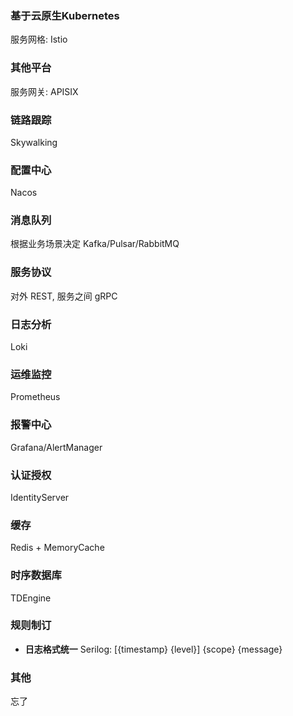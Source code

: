 ### 基于云原生Kubernetes
服务网格: Istio

### 其他平台
服务网关: APISIX

### 链路跟踪
Skywalking

### 配置中心
Nacos

### 消息队列
根据业务场景决定 Kafka/Pulsar/RabbitMQ

### 服务协议
对外 REST, 服务之间 gRPC

### 日志分析
Loki

### 运维监控
Prometheus

### 报警中心
Grafana/AlertManager

### 认证授权
IdentityServer

### 缓存
Redis + MemoryCache

### 时序数据库
TDEngine

### 规则制订

- **日志格式统一** Serilog: [{timestamp} {level}] {scope} {message}

### 其他
忘了

